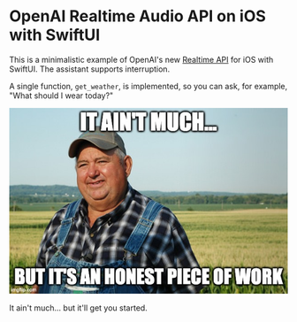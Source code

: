 # OpenAI Realtime Audio API on iOS with SwiftUI

This is a minimalistic example of OpenAI's new [Realtime API](https://platform.openai.com/docs/guides/realtime) for iOS with SwiftUI.
The assistant supports interruption.

A single function, `get_weather`, is implemented, so you can ask, for example, "What should I wear today?"

![Meme](docs/farmer.jpg)

It ain't much... but it'll get you started.
